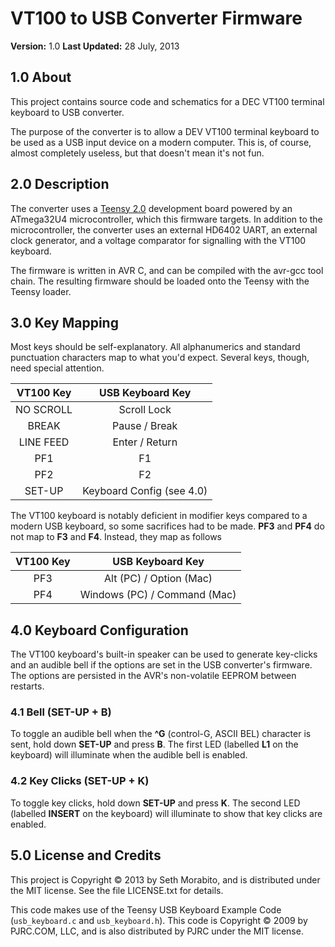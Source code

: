 # VT100 to USB Converter Firmware

**Version:** 1.0
**Last Updated:** 28 July, 2013

## 1.0 About

This project contains source code and schematics for a DEC VT100
terminal keyboard to USB converter.

The purpose of the converter is to allow a DEV VT100 terminal keyboard
to be used as a USB input device on a modern computer. This is, of
course, almost completely useless, but that doesn't mean it's not fun.

## 2.0 Description

The converter uses a [Teensy 2.0](http://www.pjrc.com/teensy/)
development board powered by an ATmega32U4 microcontroller, which this
firmware targets. In addition to the microcontroller, the converter
uses an external HD6402 UART, an external clock generator, and a
voltage comparator for signalling with the VT100 keyboard.

The firmware is written in AVR C, and can be compiled with the avr-gcc
tool chain. The resulting firmware should be loaded onto the Teensy
with the Teensy loader.

## 3.0 Key Mapping

Most keys should be self-explanatory. All alphanumerics and standard
punctuation characters map to what you'd expect. Several keys, though,
need special attention.

| VT100 Key | USB Keyboard Key          |
|:---------:|:-------------------------:|
| NO SCROLL | Scroll Lock               |
| BREAK     | Pause / Break             |
| LINE FEED | Enter / Return            |
| PF1       | F1                        |
| PF2       | F2                        |
| SET-UP    | Keyboard Config (see 4.0) |

The VT100 keyboard is notably deficient in modifier keys compared to a
modern USB keyboard, so some sacrifices had to be made. **PF3** and
**PF4** do not map to **F3** and **F4**. Instead, they map as follows

| VT100 Key | USB Keyboard Key             |
|:---------:|:----------------------------:|
| PF3       | Alt (PC) / Option (Mac)      |
| PF4       | Windows (PC) / Command (Mac) |


## 4.0 Keyboard Configuration

The VT100 keyboard's built-in speaker can be used to generate
key-clicks and an audible bell if the options are set in the USB
converter's firmware. The options are persisted in the AVR's
non-volatile EEPROM between restarts.

### 4.1 Bell (SET-UP + B)

To toggle an audible bell when the **^G** (control-G, ASCII BEL)
character is sent, hold down **SET-UP** and press **B**. The first LED
(labelled **L1** on the keyboard) will illuminate when the audible
bell is enabled.

### 4.2 Key Clicks (SET-UP + K)

To toggle key clicks, hold down **SET-UP** and press **K**. The second
LED (labelled **INSERT** on the keyboard) will illuminate to show that
key clicks are enabled.

## 5.0 License and Credits

This project is Copyright &copy; 2013 by Seth Morabito, and is
distributed under the MIT license. See the file LICENSE.txt for
details.

This code makes use of the Teensy USB Keyboard Example Code
(`usb_keyboard.c` and `usb_keyboard.h`). This code is Copyright &copy;
2009 by PJRC.COM, LLC, and is also distributed by PJRC under the MIT
license.

